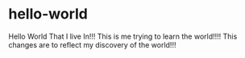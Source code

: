 # hello-world
Hello World That I live In!!!
This is me trying to learn the world!!!!
This changes are to reflect my discovery of the world!!!
